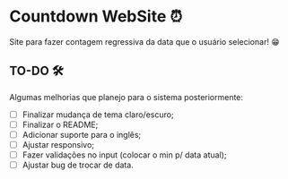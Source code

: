 # Countdown WebSite ⏰

Site para fazer contagem regressiva da data que o usuário selecionar! 😁

## TO-DO 🛠️

Algumas melhorias que planejo para o sistema posteriormente:

- [ ] Finalizar mudança de tema claro/escuro;
- [ ] Finalizar o README;
- [ ] Adicionar suporte para o inglês;
- [ ] Ajustar responsivo;
- [ ] Fazer validações no input (colocar o min p/ data atual);
- [ ] Ajustar bug de trocar de data.
